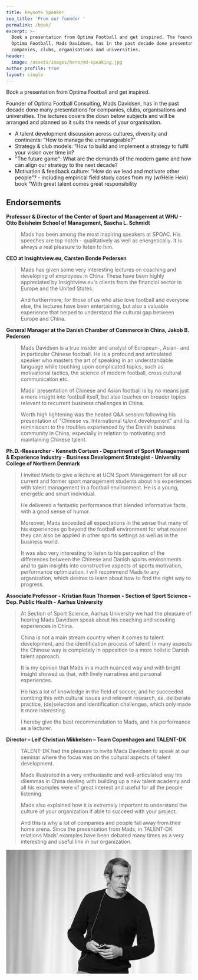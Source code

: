 ```yaml
---
title: Keynote Speaker
seo_title: 'From our founder '
permalink: /book/
excerpt: >-
  Book a presentation from Optima Football and get inspired. The founder of
  Optima Football, Mads Davidsen, has in the past decade done presentations for
  companies, clubs, organisations and universities.
header:
  image: /assets/images/hero/md-speaking.jpg
author_profile: true
layout: single
---
```

Book a presentation from Optima Football and get inspired.

Founder of Optima Football Consulting, Mads Davidsen, has in the past decade done many presentations for companies, clubs, organisations and universities. The lectures covers the down below subjects and will be arranged and planned so it suits the needs of your organisation.

* A talent development discussion across cultures, diversity and continents: “How to manage the unmanageable?”
* Strategy & club models: “How to build and implement a strategy to fulfil your vision over time in?
* "The future game": What are the demands of the modern game and how can align our strategy to the next decade?
* Motivation & feedback culture: “How do we lead and motivate other people”? - including empirical field study cases from my (w/Helle Hein) book "With great talent comes great responsibility

## Endorsements

**Professor & Director of the Center of Sport and Management at WHU - Otto Beisheim School of Management, Sascha L. Schmidt**

> Mads has been among the most inspiring speakers at SPOAC. His speeches are top notch - qualitatively as well as energetically. It is always a real pleasure to listen to him.

**CEO at Insightview.eu, Carsten Bonde Pedersen**

> Mads has given some very interesting lectures on coaching and developing of employees in China. These have been highly appreciated by Insightview.eu's clients from the financial sector in Europe and the United States.
>
> And furthermore; for those of us who also love football and everyone else, the lectures have been entertaining, but also a valuable experience that helped to understand the cultural gap between Europe and China.

**General Manager at the Danish Chamber of Commerce in China, Jakob B. Pedersen**

> Mads Davidsen is a true insider and analyst of European-, Asian- and in particular Chinese football. He is a profound and articulated speaker who masters the art of speaking in an understandable language while touching upon complicated topics, such as motivational tactics, the science of modern football, cross cultural communication etc.
>
> Mads' presentation of Chinese and Asian football is by no means just a mere insight into football itself, but also touches on broader topics relevant to recurrent business challenges in China.
>
> Worth high lightening was the heated Q&A session following his presentation of “Chinese vs. International talent development” and its reminiscent to the troubles experienced by the Danish business community in China, especially in relation to motivating and maintaining Chinese talent.

**Ph.D.-Researcher - Kenneth Cortsen - Department of Sport Management & Experience Industry - Business Development Strategist - University College of Northern Denmark**

> I invited Mads to give a lecture at UCN Sport Management for all our current and former sport management students about his experiences with talent management in a football environment. He is a young, energetic and smart individual.
>
> He delivered a fantastic performance that blended informative facts with a good sense of humor. 
>
> Moreover, Mads exceeded all expectations in the sense that many of his experiences go beyond the football environment for what reason they can also be applied in other sports settings as well as in the business world.
>
> It was also very interesting to listen to his perception of the differences between the Chinese and Danish sports environments and to gain insights into constructive aspects of sports motivation, performance optimization. I will recommend Mads to any organization, which desires to learn about how to find the right way to progress.

**Associate Professor - Kristian Raun Thomsen - Section of Sport Science - Dep. Public Health - Aarhus University**

> At Section of Sport Science, Aarhus University we had the pleasure of hearing Mads Davidsen speak about his coaching and scouting experiences in China.
>
> China is not a main stream country when it comes to talent development, and the identification process of talent! In many aspects the Chinese way is completely in opposition to a more holistic Danish talent approach.
>
> It is my opinion that Mads in a much nuanced way and with bright insight showed us that, with lively narratives and personal experiences.
>
> He has a lot of knowledge in the field of soccer, and he succeeded combing this with cultural issues and relevant research, ex. deliberate practice, (de)selection and identification challenges, which only made it more interesting.
>
> I hereby give the best recommendation to Mads, and his performance as a lecturer.

**Director – Leif Christian Mikkelsen – Team Copenhagen and TALENT-DK**

> TALENT-DK had the pleasure to invite Mads Davidsen to speak at our seminar where the focus was on the cultural aspects of talent development.
>
> Mads illustrated in a very enthusiastic and well-articulated way his dilemmas in China dealing with building up a new talent academy and all his examples were of great interest and useful for all the people listening.
>
> Mads also explained how it is extremely important to understand the culture of your organization if able to succeed with your project.
>
> And this is why a lot of companies and people fail away from their home arena. Since the presentation from Mads, in TALENT-DK relations Mads’ examples have been debated many times as a very interesting and useful link in our organization.

![Mads Davidsen keynote speak](/assets/images/mads-2022-speaking.jpg)
